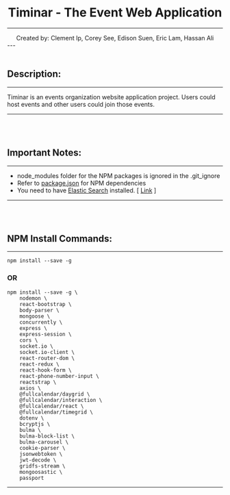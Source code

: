 # <center>Timinar - The Event Web Application</center>
--- 
<center> Created by: Clement Ip, Corey See, Edison Suen, Eric Lam, Hassan Ali </center>
---
<br/><br/>

## Description:
---
Timinar is an events organization website application project. Users could host events and other users could join those events.

---
<br/><br/>

## Important Notes:
---
- node_modules folder for the NPM packages is ignored in the .git_ignore
- Refer to [package.json](planner-web-app\package.json) for NPM dependencies
- You need to have [Elastic Search](https://www.elastic.co/guide/en/elasticsearch/reference/current/getting-started-install.html) installed. [ [Link](https://www.elastic.co/guide/en/elasticsearch/reference/current/getting-started-install.html) ]
---
<br/><br/>

## NPM Install Commands:
---
```
npm install --save -g
```
### OR
```
npm install --save -g \
    nodemon \
    react-bootstrap \
    body-parser \
    mongoose \
    concurrently \
    express \
    express-session \
    cors \
    socket.io \
    socket.io-client \
    react-router-dom \
    react-redux \
    react-hook-form \
    react-phone-number-input \
    reactstrap \
    axios \
    @fullcalendar/daygrid \
    @fullcalendar/interaction \
    @fullcalendar/react \
    @fullcalendar/timegrid \
    dotenv \
    bcryptjs \
    bulma \
    bulma-block-list \
    bulma-carousel \
    cookie-parser \
    jsonwebtoken \
    jwt-decode \
    gridfs-stream \
    mongoosastic \
    passport
```

---
